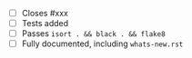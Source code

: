 <!-- Feel free to remove check-list items aren't relevant to your change -->

 - [ ] Closes #xxx
 - [ ] Tests added
 - [ ] Passes `isort . && black . && flake8`
 - [ ] Fully documented, including `whats-new.rst`
